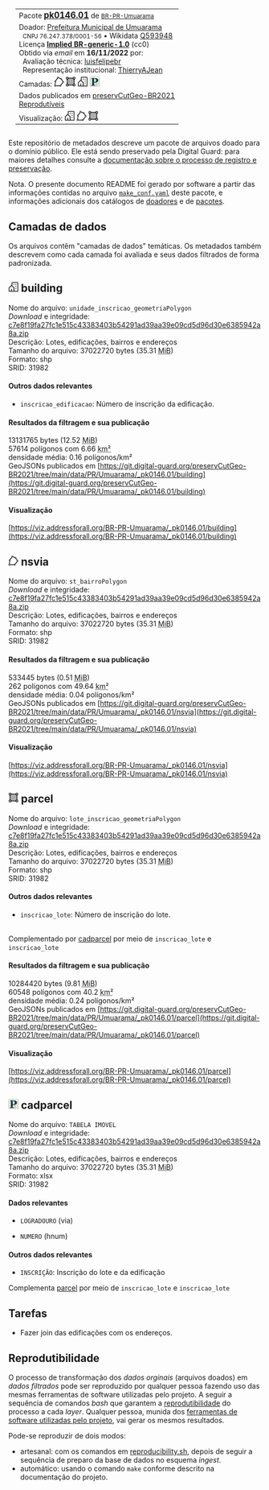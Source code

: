 <aside>
<table align="right" style="padding: 1em">
<tr><td>Pacote <a target="_git" title="link canônico para o git deste pacote" href="https://git.digital-guard.org/preserv-BR/blob/main/data/PR/Umuarama/_pk0146.01"><big><b>pk0146.01</b></big></a> de <small><a target="_osmcodes" title="Jurisdição" href="https://afa.codes/BR-PR-Umuarama">BR-PR-Umuarama</a></small>
</td></tr>
<tr><td>
Doador: <a rel="external" target="_doador" href="https://www.umuarama.pr.gov.br/">Prefeitura Municipal de Umuarama</a>
<br/>&nbsp; <small>CNPJ 76.247.378/0001-56</small> • Wikidata <a rel="external" target="_doador" title="link descritor Wikidata do doador" href="https://www.wikidata.org/wiki/Q593948">Q593948</a></small><br/>
Licença <a rel="external" target="_doador" href="https://git.digital-guard.org/licenses/blob/master/reports/implied-br-generic-v1.md"><b>Implied BR-generic-1.0</b></a> (cc0)<br/>
Obtido via <i>email</i> em <b>16/11/2022</b> por:
<br/>&nbsp; Avaliação técnica: <a rel="external" target="_gitPerson" title="usuário Git" href="https://github.com/luisfelipebr">luisfelipebr</a>
<br/>&nbsp; Representação institucional: <a rel="external" target="_gitPerson" title="usuário Git" href="https://github.com/ThierryAJean">ThierryAJean</a><br/>
</td></tr>
<tr><td>Camadas: <a title="nsvia" href="#-nsvia"><img src="https://raw.githubusercontent.com/digital-guard/preserv/main/docs/assets/layerIcon-nsvia.png" alt="nsvia" width="20"/></a> <a title="parcel" href="#-parcel"><img src="https://raw.githubusercontent.com/digital-guard/preserv/main/docs/assets/layerIcon-parcel.png" alt="parcel" width="20"/></a> <a title="building" href="#-building"><img src="https://raw.githubusercontent.com/digital-guard/preserv/main/docs/assets/layerIcon-building.png" alt="building" width="20"/></a> <a title="cadparcel" href="#-cadparcel"><img src="https://raw.githubusercontent.com/digital-guard/preserv/main/docs/assets/layerIcon-cadparcel.png" alt="cadparcel" width="20"/></a> </td></tr>
<tr><td>Dados publicados em <a href="https://git.digital-guard.org/preservCutGeo-BR2021/tree/main/data/PR/Umuarama/_pk0146.01">preservCutGeo-BR2021</a><br/><a href="#reprodutibilidade">Reprodutíveis</a></td></tr>
<tr><td>Visualização: <a title="building" href="https://viz.addressforall.org/BR-PR-Umuarama/_pk0146.01/building"><img src="https://raw.githubusercontent.com/digital-guard/preserv/main/docs/assets/layerIcon-building.png" alt="building" width="20"/></a> <a title="nsvia" href="https://viz.addressforall.org/BR-PR-Umuarama/_pk0146.01/nsvia"><img src="https://raw.githubusercontent.com/digital-guard/preserv/main/docs/assets/layerIcon-nsvia.png" alt="nsvia" width="20"/></a> <a title="parcel" href="https://viz.addressforall.org/BR-PR-Umuarama/_pk0146.01/parcel"><img src="https://raw.githubusercontent.com/digital-guard/preserv/main/docs/assets/layerIcon-parcel.png" alt="parcel" width="20"/></a> </td></tr>
</table>
</aside>

<section>

Este repositório de metadados descreve um pacote de arquivos doado para o domínio público. Ele está sendo preservado pela Digital Guard: para maiores detalhes consulte a [documentação sobre o processo de registro e preservação](https://wiki.addressforall.org/doc/Documentação_Digital-guard).

Nota. O presente documento README foi gerado por software a partir das informações contidas no arquivo [`make_conf.yaml`](https://git.digital-guard.org/preserv-BR/blob/main/data/PR/Umuarama/_pk0146.01/make_conf.yaml) deste pacote, e informações adicionais dos catálogos de [doadores](https://git.digital-guard.org/preserv-BR/blob/main/data/donor.csv) e de [pacotes](https://git.digital-guard.org/preserv-BR/blob/main/data/donatedPack.csv).

# Camadas de dados

Os arquivos contêm "camadas de dados" temáticas. Os metadados também descrevem como cada camada foi avaliada e seus dados filtrados de forma padronizada.

## <img src="https://raw.githubusercontent.com/digital-guard/preserv/main/docs/assets/layerIcon-building.png" alt="building" width="20"/> building

Nome do arquivo: `unidade_inscricao_geometriaPolygon`<br/>*Download* e integridade: [c7e8f19fa27fc1e515c43383403b54291ad39aa39e09cd5d96d30e6385942a8a.zip](http://dl.digital-guard.org/c7e8f19fa27fc1e515c43383403b54291ad39aa39e09cd5d96d30e6385942a8a.zip)<br/>Descrição: Lotes, edificações, bairros e endereços<br/>Tamanho do arquivo: 37022720 bytes (35.31 <abbr title="mebibyte">MiB</abbr>)<br/>Formato: shp<br/>SRID: 31982

#### Outros dados relevantes
* `inscricao_edificacao`: Número de inscrição da edificação.

#### Resultados da filtragem e sua publicação
13131765 bytes (12.52 <abbr title="mebibyte">MiB</abbr>)<br/>57614 polígonos com 6.66 <abbr title="quilômetros quadrados">km²</abbr><br/>densidade média: 0.16 polígonos/km²<br/>GeoJSONs publicados em [https://git.digital-guard.org/preservCutGeo-BR2021/tree/main/data/PR/Umuarama/_pk0146.01/building](https://git.digital-guard.org/preservCutGeo-BR2021/tree/main/data/PR/Umuarama/_pk0146.01/building)

#### Visualização
[https://viz.addressforall.org/BR-PR-Umuarama/_pk0146.01/building](https://viz.addressforall.org/BR-PR-Umuarama/_pk0146.01/building)
## <img src="https://raw.githubusercontent.com/digital-guard/preserv/main/docs/assets/layerIcon-nsvia.png" alt="nsvia" width="20"/> nsvia

Nome do arquivo: `st_bairroPolygon`<br/>*Download* e integridade: [c7e8f19fa27fc1e515c43383403b54291ad39aa39e09cd5d96d30e6385942a8a.zip](http://dl.digital-guard.org/c7e8f19fa27fc1e515c43383403b54291ad39aa39e09cd5d96d30e6385942a8a.zip)<br/>Descrição: Lotes, edificações, bairros e endereços<br/>Tamanho do arquivo: 37022720 bytes (35.31 <abbr title="mebibyte">MiB</abbr>)<br/>Formato: shp<br/>SRID: 31982

#### Resultados da filtragem e sua publicação
533445 bytes (0.51 <abbr title="mebibyte">MiB</abbr>)<br/>262 polígonos com 49.64 <abbr title="quilômetros quadrados">km²</abbr><br/>densidade média: 0.04 polígonos/km²<br/>GeoJSONs publicados em [https://git.digital-guard.org/preservCutGeo-BR2021/tree/main/data/PR/Umuarama/_pk0146.01/nsvia](https://git.digital-guard.org/preservCutGeo-BR2021/tree/main/data/PR/Umuarama/_pk0146.01/nsvia)

#### Visualização
[https://viz.addressforall.org/BR-PR-Umuarama/_pk0146.01/nsvia](https://viz.addressforall.org/BR-PR-Umuarama/_pk0146.01/nsvia)
## <img src="https://raw.githubusercontent.com/digital-guard/preserv/main/docs/assets/layerIcon-parcel.png" alt="parcel" width="20"/> parcel

Nome do arquivo: `lote_inscricao_geometriaPolygon`<br/>*Download* e integridade: [c7e8f19fa27fc1e515c43383403b54291ad39aa39e09cd5d96d30e6385942a8a.zip](http://dl.digital-guard.org/c7e8f19fa27fc1e515c43383403b54291ad39aa39e09cd5d96d30e6385942a8a.zip)<br/>Descrição: Lotes, edificações, bairros e endereços<br/>Tamanho do arquivo: 37022720 bytes (35.31 <abbr title="mebibyte">MiB</abbr>)<br/>Formato: shp<br/>SRID: 31982

#### Outros dados relevantes
* `inscricao_lote`: Número de inscrição do lote.

<br/>Complementado por [cadparcel](#-cadparcel) por meio de `inscricao_lote` e `inscricao_lote`

#### Resultados da filtragem e sua publicação
10284420 bytes (9.81 <abbr title="mebibyte">MiB</abbr>)<br/>60548 polígonos com 40.2 <abbr title="quilômetros quadrados">km²</abbr><br/>densidade média: 0.24 polígonos/km²<br/>GeoJSONs publicados em [https://git.digital-guard.org/preservCutGeo-BR2021/tree/main/data/PR/Umuarama/_pk0146.01/parcel](https://git.digital-guard.org/preservCutGeo-BR2021/tree/main/data/PR/Umuarama/_pk0146.01/parcel)

#### Visualização
[https://viz.addressforall.org/BR-PR-Umuarama/_pk0146.01/parcel](https://viz.addressforall.org/BR-PR-Umuarama/_pk0146.01/parcel)
## <img src="https://raw.githubusercontent.com/digital-guard/preserv/main/docs/assets/layerIcon-cadparcel.png" alt="cadparcel" width="20"/> cadparcel

Nome do arquivo: `TABELA IMOVEL`<br/>*Download* e integridade: [c7e8f19fa27fc1e515c43383403b54291ad39aa39e09cd5d96d30e6385942a8a.zip](http://dl.digital-guard.org/c7e8f19fa27fc1e515c43383403b54291ad39aa39e09cd5d96d30e6385942a8a.zip)<br/>Descrição: Lotes, edificações, bairros e endereços<br/>Tamanho do arquivo: 37022720 bytes (35.31 <abbr title="mebibyte">MiB</abbr>)<br/>Formato: xlsx<br/>SRID: 31982

#### Dados relevantes
* `LOGRADOURO` (via)

* `NUMERO` (hnum)

#### Outros dados relevantes
* `INSCRIÇÃO`: Inscrição do lote e da edificação

Complementa [parcel](#-parcel) por meio de `inscricao_lote` e `inscricao_lote`

# Tarefas
* Fazer join das edificações com os endereços.
</section>
<section>

# Reprodutibilidade

O processo de transformação dos *dados orginais* (arquivos doados) em *dados filtrados* pode ser reproduzido por qualquer pessoa fazendo uso das mesmas ferramentas de software utilizadas pelo projeto. A seguir a sequência de comandos *bash* que garantem a [reprodutibilidade](https://en.wikipedia.org/wiki/Reproducibility) do processo a cada *layer*. Qualquer pessoa, munida dos [ferramentas de software utilizadas pelo projeto](https://git.AddressForAll.org/suporte/blob/master/docs/pt/infra.md#ambientes-e-ferramentas-de-uso-geral), vai gerar os mesmos resultados.

Pode-se reproduzir de dois modos:
* artesanal: com os comandos em [reproducibility.sh](https://git.digital-guard.org/preserv-BR/blob/main/data/PR/Umuarama/_pk0146.01/reproducibility.sh), depois de seguir a sequência de preparo da base de dados no esquema *ingest*.
* automático: usando o comando `make` conforme descrito na documentação do projeto.

</section>

